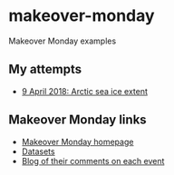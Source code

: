 # makeover-monday
Makeover Monday examples

## My attempts

* [9 April 2018: Arctic sea ice extent](https://nbviewer.jupyter.org/github/NeilNjae/makeover-monday/blob/master/20180409/20180409.ipynb)

## Makeover Monday links

* [Makeover Monday homepage](http://www.makeovermonday.co.uk/)
* [Datasets](http://www.makeovermonday.co.uk/data/)
* [Blog of their comments on each event](http://www.makeovermonday.co.uk/blog/)
